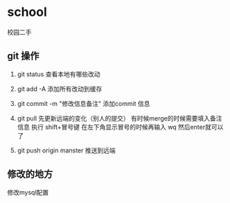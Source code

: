 # school
校园二手

## git 操作

1. git status 
查看本地有哪些改动
2. git add -A
添加所有改动到缓存

3. git commit -m "修改信息备注"
添加commit 信息

4. git pull 
先更新远端的变化（别人的提交）
有时候merge的时候需要填入备注信息
执行 shift+冒号键 在左下角显示冒号的时候再输入 wq 然后enter就可以了

4. git push origin manster
推送到远端 

## 修改的地方
修改mysql配置
